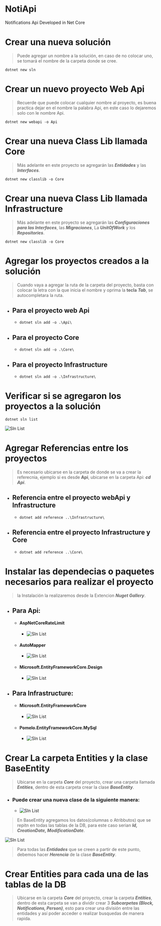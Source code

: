# NotiApi

Notifications Api Developed in Net Core

# Crear una nueva solución

> Puede agregar un nombre a la solución, en caso de no colocar uno, se tomará el nombre de la carpeta donde se cree.

```
dotnet new sln
```

# Crear un nuevo proyecto Web Api

> Recuerde que puede colocar cualquier nombre al proyecto, es buena practica dejar en el nombre la palabra Api, en este caso lo dejaremos solo con le nombre Api.

```
dotnet new webapi -o Api
```

# Crear una nueva Class Lib llamada Core

> Más adelante en este proyecto se agregarán las **_Entidades_** y las **_Interfaces_**.

```
dotnet new classlib -o Core
```

# Crear una nueva Class Lib llamada Infrastructure

> Más adelante en este proyecto se agregarán las **_Configuraciones para las Interfaces_**, las **_Migraciones_**, La **_UnitOfWork_** y los **_Repositories_**.

```
dotnet new classlib -o Core
```

# Agregar los proyectos creados a la solución

> Cuando vaya a agregar la ruta de la carpeta del proyecto, basta con colocar la letra con la que inicia el nombre y oprima la **tecla** **_Tab_**, se autocompletara la ruta.

- ## Para el proyecto web Api

  - ```
    dotnet sln add -o .\Api\
    ```

- ## Para el proyecto Core

  - ```
    dotnet sln add -o .\Core\
    ```

- ## Para el proyecto Infrastructure
  - ```
    dotnet sln add -o .\Infrastructure\
    ```

# Verificar si se agregaron los proyectos a la solución

```
dotnet sln list
```

![Sln List](Img/slnList.png)

# Agregar Referencias entre los proyectos

> Es necesario ubicarse en la carpeta de donde se va a crear la referecnia, ejemplo si es desde **Api**, ubicarse en la carpeta Api: **_cd Api_**.

- ## Referencia entre el proyecto webApi y Infrastructure

  - ```
    dotnet add reference ..\Infrastructure\
    ```

- ## Referencia entre el proyecto Infrastructure y Core

  - ```
    dotnet add reference ..\Core\
    ```

# Instalar las dependecias o paquetes necesarios para realizar el proyecto

> la Instalación la realizaremos desde la Extencion **_Nuget Gallery_**.

- ## Para Api:
  - #### AspNetCoreRateLimit
    - ![Sln List](Img/CoreRate.png)
  - #### AutoMapper
    - ![Sln List](Img/AutoMapper.png)
  - #### Microsoft.EntityFrameworkCore.Design
    - ![Sln List](Img/EntityDesing.png)
- ## Para Infrastructure:
  - #### Microsoft.EntityFrameworkCore
    - ![Sln List](Img/EntityFra.png)
  - #### Pomelo.EntityFrameworkCore.MySql
    - ![Sln List](Img/AutoMapper.png)

# Crear La carpeta Entities y la clase BaseEntity

> Ubicarse en la carpeta **_Core_** del proyecto, crear una carpeta llamada **_Entities_**, dentro de esta carpeta crear la clase **_BaseEntity_**.

- ### Puede crear una nueva clase de la siguiente manera:
  - ![Sln List](Img/NewClass.png)

> En BaseEntity agregamos los datos(columnas o Atribbutos) que se repitn en todas las tablas de la DB, para este caso serian **_Id, CreationDate, ModificationDate_**.

![Sln List](Img/BaseEntity.png)

> Para todas las **_Entidades_** que se creen a partir de este punto, debemos hacer **_Herencia_** de la clase **_BaseEntity_**.

# Crear Entities para cada una de las tablas de la DB

> Ubicarse en la carpeta **_Core_** del proyecto, crear la carpeta **_Entities_**, dentro de esta carpeta se van a dividir crear 3 **_Subcarpetas (Block, Notifications, Person)_**, esto para crear una división entre las entidades y así poder acceder o realizar busquedas de manera rapida.
